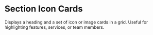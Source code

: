 # Section Icon Cards

Displays a heading and a set of icon or image cards in a grid. Useful for highlighting features, services, or team members.
